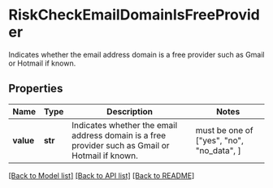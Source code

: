 # RiskCheckEmailDomainIsFreeProvider

Indicates whether the email address domain is a free provider such as Gmail or Hotmail if known.

## Properties
Name | Type | Description | Notes
------------ | ------------- | ------------- | -------------
**value** | **str** | Indicates whether the email address domain is a free provider such as Gmail or Hotmail if known. |  must be one of ["yes", "no", "no_data", ]

[[Back to Model list]](../README.md#documentation-for-models) [[Back to API list]](../README.md#documentation-for-api-endpoints) [[Back to README]](../README.md)


